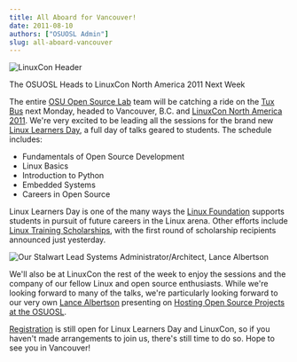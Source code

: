 ```yaml
---
title: All Aboard for Vancouver!
date: 2011-08-10
authors: ["OSUOSL Admin"]
slug: all-aboard-vancouver
---
```


![LinuxCon Header](/images/header_linuxcon_na_0.png#blog)

The OSUOSL Heads to LinuxCon North America 2011 Next Week

The entire [OSU Open Source Lab](/) team will be catching a ride on the
[Tux Bus](http://osuosl.org/about/news/students-linuxcon2011) next Monday, headed to Vancouver, B.C. and
[LinuxCon North America 2011](http://events.linuxfoundation.org/events/linuxcon). We're very excited to be leading all
the sessions for the brand new [Linux Learners Day](http://events.linuxfoundation.org/events/linuxcon/student-program),
a full day of talks geared to students. The schedule includes:

- Fundamentals of Open Source Development
- Linux Basics
- Introduction to Python
- Embedded Systems
- Careers in Open Source

Linux Learners Day is one of the many ways the [Linux Foundation](http://linuxfoundation.org/) supports students in
pursuit of future careers in the Linux arena. Other efforts include
[Linux Training Scholarships](http://www.linuxfoundation.org/news-media/announcements/2011/08/linux-foundation-announces-linux-training-scholarship-recipients),
with the first round of scholarship recipients announced just yesterday.

![Our Stalwart Lead Systems Administrator/Architect, Lance Albertson](/images/lance_linuxcon_11.jpg#blog-center)

We'll also be at LinuxCon the rest of the week to enjoy the sessions and the company of our fellow Linux and open source
enthusiasts. While we're looking forward to many of the talks, we're particularly looking forward to our very own
[Lance Albertson](http://twitter.com/ramereth) presenting on
[Hosting Open Source Projects at the OSUOSL](http://events.linuxfoundation.org/events/linuxcon/albertson).

[Registration](http://events.linuxfoundation.org/events/linuxcon/register) is still open for Linux Learners Day and
LinuxCon, so if you haven't made arrangements to join us, there's still time to do so. Hope to see you in Vancouver!
